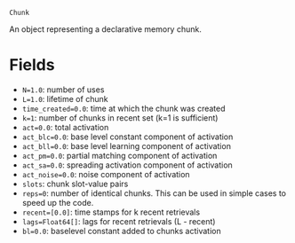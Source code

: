 ```
Chunk
```

An object representing a declarative memory chunk.

# Fields

  * `N=1.0`: number of uses
  * `L=1.0`: lifetime of chunk
  * `time_created=0.0`: time at which the chunk was created
  * `k=1`: number of chunks in recent set (k=1 is sufficient)
  * `act=0.0`: total activation
  * `act_blc=0.0`: base level constant component of activation
  * `act_bll=0.0`: base level learning component of activation
  * `act_pm=0.0`: partial matching component of activation
  * `act_sa=0.0`: spreading activation component of activation
  * `act_noise=0.0`: noise component of activation
  * `slots`: chunk slot-value pairs
  * `reps=0`: number of identical chunks. This can be used in simple cases to speed up the code.
  * `recent=[0.0]`: time stamps for k recent retrievals
  * `lags=Float64[]`: lags for recent retrievals (L - recent)
  * `bl=0.0`: baselevel constant added to chunks activation
